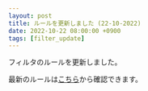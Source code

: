 ```yaml
---
layout: post
title: ルールを更新しました (22-10-2022)
date: 2022-10-22 08:00:00 +0900
tags: [filter_update]
---
```


フィルタのルールを更新しました。

最新のルールは[こちら](https://github.com/kittytail/BlockerRules)から確認できます。
